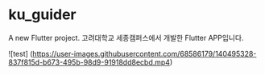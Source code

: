 # ku_guider

A new Flutter project.
고려대학교 세종캠퍼스에서 개발한 Flutter APP입니다.

![test] (https://user-images.githubusercontent.com/68586179/140495328-837f815d-b673-495b-98d9-91918dd8ecbd.mp4)
